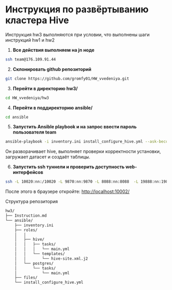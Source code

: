 # Инструкция по развёртыванию кластера Hive

Инструкция hw3 выполняются при условии, что выполнены шаги инструкций hw1 и hw2


1. **Все действия выполняем на jn ноде**
```bash
ssh team@176.109.91.44
```

2. **Склонировать github репозиторий**
```bash
git clone https://github.com/gromfy01/HW_vvedeniya.git
```

3. **Перейти в директорию hw3/**
```bash
cd HW_vvedeniya/hw3
```

4. **Перейти в поддиректорию ansible/**
```bash
cd ansible
```

5. **Запустить Ansible playbook и на запрос ввести пароль пользователя team**
```bash
ansible-playbook -i inventory.ini install_configure_hive.yml --ask-become-pass
```

Он разворачивает hive, выполняет проверки корректности установки, загружает датасет и создаёт таблицы. 

6. **Запустить ssh туннели и проверить доступность web-интерфейсов**

```bash
ssh -L 10020:nn:/10020 -L 9870:nn:9870 -L 8088:nn:8088  -L 19888:nn:19888 team@176.109.91.44
```
После этого в браузере откройте: [http://localhost:10002/](http://localhost:10002/)

Структура репозитория

```bash
hw3/
├── Instruction.md
└── ansible/
    ├── inventory.ini    
    ├── roles/
    │   │
    │   ├── hive/
    │   │   ├── tasks/
    │   │   │   └── main.yml
    │   │   └── templates/
    │   │       └── hive-site.xml.j2 
    │   └── postgres/
    │       └── tasks/
    │           └── main.yml       
    ├── files/
    └── install_configure_hive.yml
```
